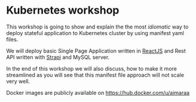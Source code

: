 # Kubernetes workshop

This workshop is going to show and explain the the most *idiomatic* way to deploy stateful application to Kubernetes cluster by using manifest yaml files.

We will deploy basic Single Page Application written in [ReactJS](https://reactjs.org/) and Rest API written with [Strapi](https://strapi.io/) and MySQL server.

In the end of this workshop we will also discuss, how to make it more streamlined as you will see that this manifest file approach will not scale very well.

Docker images are publicly available on https://hub.docker.com/u/aimaraa
